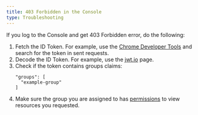 ```yaml
---
title: 403 Forbidden in the Console
type: Troubleshooting
---
```


If you log to the Console and get 403 Forbidden error, do the following:

  1. Fetch the ID Token. For example, use the [Chrome Developer Tools](https://developers.google.com/web/tools/chrome-devtools) and search for the token in sent requests.
  2. Decode the ID Token. For example, use the [jwt.io](https://jwt.io/) page.
  3. Check if the token contains groups claims:
      ```
      "groups": [
        "example-group"
      ]
      ```
  4. Make sure the group you are assigned to has [permissions](https://kyma-project.io/docs/components/security/#details-roles-in-kyma) to view resources you requested.